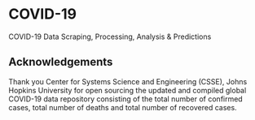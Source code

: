 # COVID-19
COVID-19 Data Scraping, Processing, Analysis &amp; Predictions

## Acknowledgements
Thank you Center for Systems Science and Engineering (CSSE), Johns Hopkins University for open sourcing the updated and compiled global COVID-19 data repository consisting of the total number of confirmed cases, total number of deaths and total number of recovered cases.
